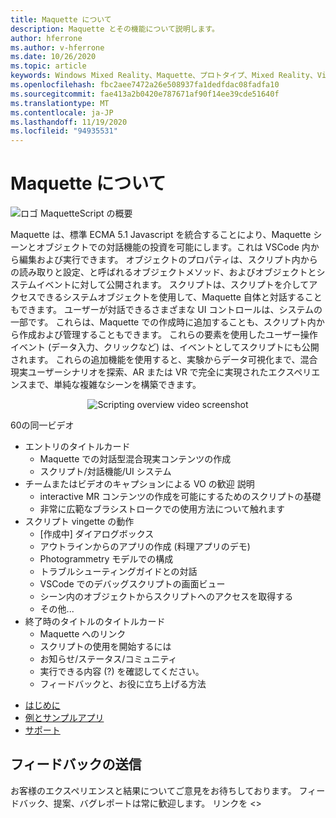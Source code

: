 ```yaml
---
title: Maquette について
description: Maquette とその機能について説明します。
author: hferrone
ms.author: v-hferrone
ms.date: 10/26/2020
ms.topic: article
keywords: Windows Mixed Reality、Maquette、プロトタイプ、Mixed Reality、Virtual Reality、VR、MR、フィードバック、フィードバックハブ、バグ
ms.openlocfilehash: fbc2aee7472a26e508937fa1dedfdac08fadfa10
ms.sourcegitcommit: fae413a2b0420e787671af90f14ee39cde51640f
ms.translationtype: MT
ms.contentlocale: ja-JP
ms.lasthandoff: 11/19/2020
ms.locfileid: "94935531"
---
```

# <a name="about-maquette"></a>Maquette について

<!-- TODO(Harrison): Need consolidated logo with text -->
![ロゴ ](../images/MaquetteIcon.png) MaquetteScript の概要

<!-- TODO(Harrison/Stefan): Add more high level, less technical explanation of what Maquette is and why it's useful in MR development. 
          - Differentiate between Maquette and MaquetteScript
          - Separate out each of Maquette's main parts and add content
          - Give brief explanations of use case or examples
-->
Maquette は、標準 ECMA 5.1 Javascript を統合することにより、Maquette シーンとオブジェクトでの対話機能の投資を可能にします。これは VSCode 内から編集および実行できます。 オブジェクトのプロパティは、スクリプト内からの読み取りと設定、と呼ばれるオブジェクトメソッド、およびオブジェクトとシステムイベントに対して公開されます。 スクリプトは、スクリプトを介してアクセスできるシステムオブジェクトを使用して、Maquette 自体と対話することもできます。 ユーザーが対話できるさまざまな UI コントロールは、システムの一部です。 これらは、Maquette での作成時に追加することも、スクリプト内から作成および管理することもできます。 これらの要素を使用したユーザー操作イベント (データ入力、クリックなど) は、イベントとしてスクリプトにも公開されます。 これらの追加機能を使用すると、実験からデータ可視化まで、混合現実ユーザーシナリオを探索、AR または VR で完全に実現されたエクスペリエンスまで、単純な複雑なシーンを構築できます。

<p align="center">
  <img src="images/ScriptingOverview.png" alt="Scripting overview video screenshot">
</p>

<!-- TODO(Harrison/Stefan): Get this video recorded or create the content in text form until it's available. -->
60の同一ビデオ
* エントリのタイトルカード
  * Maquette での対話型混合現実コンテンツの作成
  * スクリプト/対話機能/UI システム
* チームまたはビデオのキャプションによる VO の歓迎  説明
  * interactive MR コンテンツの作成を可能にするためのスクリプトの基礎
  * 非常に広範なブラシストロークでの使用方法について触れます
* スクリプト vingette の動作
  * [作成中] ダイアログボックス
  * アウトラインからのアプリの作成 (料理アプリのデモ)
  * Photogrammetry モデルでの構成
  * トラブルシューティングガイドとの対話
  * VSCode でのデバッグスクリプトの画面ビュー
  * シーン内のオブジェクトからスクリプトへのアクセスを取得する
  * その他...
* 終了時のタイトルのタイトルカード
  * Maquette へのリンク
  * スクリプトの使用を開始するには
  * お知らせ/ステータス/コミュニティ
  * 実行できる内容 (?) を確認してください。
  * フィードバックと、お役に立ち上げる方法

<!-- TODO(Harrison): Consider breaking this out into a Maquette journey doc or section as applicable. -->
* [はじめに](installation.md)
* [例とサンプルアプリ](../samples/overview.md)
* [サポート](../resources/support.md)

<!-- TODO(Harrison): Need to find out why docs feedback footer isn't appearing. -->
## <a name="send-us-feedback"></a>フィードバックの送信

お客様のエクスペリエンスと結果についてご意見をお待ちしております。 フィードバック、提案、バグレポートは常に歓迎します。
リンクを <>